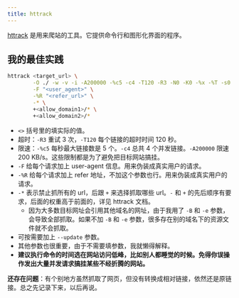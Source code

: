 ```yaml
---
title: httrack
---
```



[httrack](https://www.httrack.com/) 是用来爬站的工具。它提供命令行和图形化界面的程序。

## 我的最佳实践

```sh
httrack <target_url> \
        -O ./ -w -v -i -A200000 -%c5 -c4 -T120 -R3 -N0 -K0 -%x -%T -s0 -%k -B -e \
        -F "<user_agent>" \
        -%R "<refer_url>" \
        -* \
        +<allow_domain1>/* \
        +<allow_domain2>/*
```

- `<>` 括号里的填实际的值。
- 超时：`-R3` 重试 3 次，`-T120` 每个链接的超时时间 120 秒。
- 限速：`-%c5` 每秒最大链接数是 5 个。`-c4` 总共 4 个并发链接。`-A200000` 限速 200 KB/s。这些限制都是为了避免把目标网站搞挂。
- `-F` 给每个请求加上 user-agent 信息。用来伪装成真实用户的请求。
- `-%R` 给每个请求加上 refer 地址，不加这个参数也行。用来伪装成真实用户的请求。
- `-*` 表示禁止抓所有的 url，后跟 `+` 来选择抓取哪些 url。`-` 和 `+` 的先后顺序有要求，后面的权重高于前面的，详见 httrack 文档。
  - 因为大多数目标网址会引用其他域名的网址，由于我用了 `-B` 和 `-e` 参数，会导致全部抓取。如果不加 `-B` 和 `-e` 参数，很多存在别的域名下的资源文件就不会抓取。
- 可按需要加上 `--update` 参数。
- 其他参数也很重要，由于不需要填参数，我就懒得解释。
- **建议执行命令的时间选在网站访问低峰，比如别人都睡觉的时候。免得你误操作发出大量并发请求搞挂某些不经折腾的网站。**

**还存在问题**：有个别地方虽然抓取了网页，但没有转换成相对链接，依然还是原链接。总之先记录下来，以后再说。

